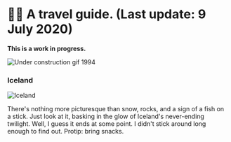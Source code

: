 # 🧚🏽 A travel guide. (Last update: 9 July 2020)

**This is a work in progress.**

![Under construction gif 1994](https://media.giphy.com/media/RsTGKbRqSjom4/giphy.gif)

### Iceland

![Iceland](https://photos.smugmug.com/photos/i-S8dJtL5/0/9ce7123b/X3/i-S8dJtL5-X3.jpg)

There's nothing more picturesque than snow, rocks, and a sign of a fish on a stick. Just look at it, basking in the glow of Iceland's never-ending twilight. Well, I guess it ends at some point. I didn't stick around long enough to find out. Protip: bring snacks.

<!--
**louh/louh** is a ✨ _special_ ✨ repository because its `README.md` (this file) appears on your GitHub profile.

Here are some ideas to get you started:

- 🔭 I’m currently working on ...
- 🌱 I’m currently learning ...
- 👯 I’m looking to collaborate on ...
- 🤔 I’m looking for help with ...
- 💬 Ask me about ...
- 📫 How to reach me: ...
- 😄 Pronouns: ...
- ⚡ Fun fact: ...
-->
